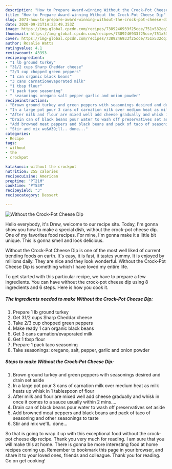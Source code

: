 ```yaml
---
description: "How to Prepare Award-winning Without the Crock-Pot Cheese Dip"
title: "How to Prepare Award-winning Without the Crock-Pot Cheese Dip"
slug: 2071-how-to-prepare-award-winning-without-the-crock-pot-cheese-dip
date: 2020-09-21T14:23:49.353Z
image: https://img-global.cpcdn.com/recipes/7389246933f25cce/751x532cq70/without-the-crock-pot-cheese-dip-recipe-main-photo.jpg
thumbnail: https://img-global.cpcdn.com/recipes/7389246933f25cce/751x532cq70/without-the-crock-pot-cheese-dip-recipe-main-photo.jpg
cover: https://img-global.cpcdn.com/recipes/7389246933f25cce/751x532cq70/without-the-crock-pot-cheese-dip-recipe-main-photo.jpg
author: Rosalie Watts
ratingvalue: 4.1
reviewcount: 43393
recipeingredient:
- "1 lb ground turkey"
- "31/2 cups Sharp Cheddar cheese"
- "2/3 cup chopped green peppers"
- "1 can organic black beans"
- "3 cans carnationevaporated milk"
- "1 tbsp flour"
- "1 pack taco seasoning"
- " seasonings oregano salt pepper garlic and onion powder"
recipeinstructions:
- "Brown ground turkey and green peppers with seasonings desired and drain set aside"
- "In a large pot pour 3 cans of carnation milk over medium heat as milk heats up whisk in 1 tablespoon of flour"
- "After milk and flour are mixed well add cheese gradually and whisk in once it comes to a sauce usually within 2 mins...."
- "Drain can of black beans pour water to wash off preservatives set aside"
- "Add browned meat peppers and black beans and pack of taco of seasoning and other seasonings to taste"
- "Stir and mix we&#39;ll.. done..."
categories:
- Recipe
tags:
- without
- the
- crockpot

katakunci: without the crockpot 
nutrition: 255 calories
recipecuisine: American
preptime: "PT21M"
cooktime: "PT53M"
recipeyield: "3"
recipecategory: Dessert

---
```



![Without the Crock-Pot Cheese Dip](https://img-global.cpcdn.com/recipes/7389246933f25cce/751x532cq70/without-the-crock-pot-cheese-dip-recipe-main-photo.jpg)

Hello everybody, it's Drew, welcome to our recipe site. Today, I'm gonna show you how to make a special dish, without the crock-pot cheese dip. One of my favorites food recipes. For mine, I'm gonna make it a little bit unique. This is gonna smell and look delicious.

Without the Crock-Pot Cheese Dip is one of the most well liked of current trending foods on earth. It's easy, it is fast, it tastes yummy. It is enjoyed by millions daily. They are nice and they look wonderful. Without the Crock-Pot Cheese Dip is something which I have loved my entire life.




To get started with this particular recipe, we have to prepare a few ingredients. You can have without the crock-pot cheese dip using 8 ingredients and 6 steps. Here is how you cook it.

<!--inarticleads1-->

##### The ingredients needed to make Without the Crock-Pot Cheese Dip:

1. Prepare 1 lb ground turkey
1. Get 31/2 cups Sharp Cheddar cheese
1. Take 2/3 cup chopped green peppers
1. Make ready 1 can organic black beans
1. Get 3 cans carnation/evaporated milk
1. Get 1 tbsp flour
1. Prepare 1 pack taco seasoning
1. Take  seasonings: oregano, salt, pepper, garlic and onion powder




<!--inarticleads2-->

##### Steps to make Without the Crock-Pot Cheese Dip:

1. Brown ground turkey and green peppers with seasonings desired and drain set aside
1. In a large pot pour 3 cans of carnation milk over medium heat as milk heats up whisk in 1 tablespoon of flour
1. After milk and flour are mixed well add cheese gradually and whisk in once it comes to a sauce usually within 2 mins....
1. Drain can of black beans pour water to wash off preservatives set aside
1. Add browned meat peppers and black beans and pack of taco of seasoning and other seasonings to taste
1. Stir and mix we&#39;ll.. done...




So that is going to wrap it up with this exceptional food without the crock-pot cheese dip recipe. Thank you very much for reading. I am sure that you will make this at home. There is gonna be more interesting food at home recipes coming up. Remember to bookmark this page in your browser, and share it to your loved ones, friends and colleague. Thank you for reading. Go on get cooking!
